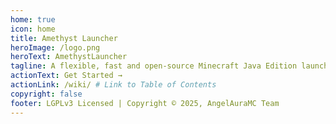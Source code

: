 ```yaml
---
home: true
icon: home
title: Amethyst Launcher
heroImage: /logo.png
heroText: AmethystLauncher
tagline: A flexible, fast and open-source Minecraft Java Edition launcher for Android and iOS
actionText: Get Started →
actionLink: /wiki/ # Link to Table of Contents
copyright: false
footer: LGPLv3 Licensed | Copyright © 2025, AngelAuraMC Team
---
```

